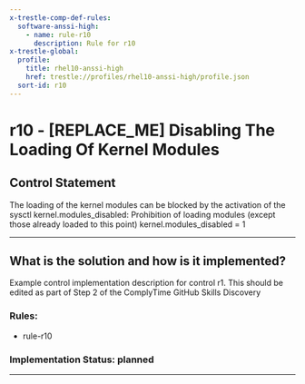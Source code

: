 ```yaml
---
x-trestle-comp-def-rules:
  software-anssi-high:
    - name: rule-r10
      description: Rule for r10
x-trestle-global:
  profile:
    title: rhel10-anssi-high
    href: trestle://profiles/rhel10-anssi-high/profile.json
  sort-id: r10
---
```


# r10 - \[REPLACE_ME\] Disabling The Loading Of Kernel Modules

## Control Statement

The loading of the kernel modules can be blocked by the activation of the sysctl kernel.modules_disabled: Prohibition of loading modules (except those already loaded to this point) kernel.modules_disabled = 1

______________________________________________________________________

## What is the solution and how is it implemented?

<!-- For implementation status enter one of: implemented, partial, planned, alternative, not-applicable -->

<!-- Note that the list of rules under ### Rules: is read-only and changes will not be captured after assembly to JSON -->

<!-- Add control implementation description here for control: r10 -->
Example control implementation description for control r1. This should be edited as part of Step 2 of the ComplyTime GitHub Skills Discovery

### Rules:

  - rule-r10

### Implementation Status: planned

______________________________________________________________________

